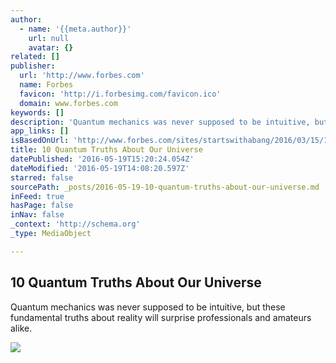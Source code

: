 ```yaml
---
author:
  - name: '{{meta.author}}'
    url: null
    avatar: {}
related: []
publisher:
  url: 'http://www.forbes.com'
  name: Forbes
  favicon: 'http://i.forbesimg.com/favicon.ico'
  domain: www.forbes.com
keywords: []
description: 'Quantum mechanics was never supposed to be intuitive, but these fundamental truths about reality will surprise professionals and amateurs alike.'
app_links: []
isBasedOnUrl: 'http://www.forbes.com/sites/startswithabang/2016/03/15/10-quantum-truths-about-our-universe/#339803eb4642'
title: 10 Quantum Truths About Our Universe
datePublished: '2016-05-19T15:20:24.054Z'
dateModified: '2016-05-19T14:08:20.597Z'
starred: false
sourcePath: _posts/2016-05-19-10-quantum-truths-about-our-universe.md
inFeed: true
hasPage: false
inNav: false
_context: 'http://schema.org'
_type: MediaObject

---
```

<article style=""><h1>10 Quantum Truths About Our Universe</h1><p>Quantum mechanics was never supposed to be intuitive, but these fundamental truths about reality will surprise professionals and amateurs alike.</p><img src="http://blogs-images.forbes.com/startswithabang/files/2016/03/Hydrogen_Density_Plots-1200x1091.png" /></article>